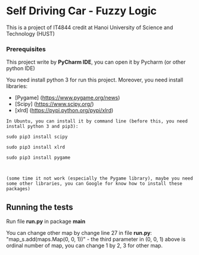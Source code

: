# Self Driving Car - Fuzzy Logic

This is a project of IT4844 credit at Hanoi University of Science and Technology (HUST)

### Prerequisites

This project write by **PyCharm IDE**, you can open it by Pycharm (or other python IDE)

You need install python 3 for run this project. Moreover, you need install libraries:
* [Pygame] (https://www.pygame.org/news)
* [Scipy] (https://www.scipy.org/)
* [xlrd] (https://pypi.python.org/pypi/xlrd)

```
In Ubuntu, you can install it by command line (before this, you need install python 3 and pip3):

sudo pip3 install scipy

sudo pip3 install xlrd

sudo pip3 install pygame



(some time it not work (especially the Pygame library), maybe you need some other libraries, you can Google for know how to install these packages)
```

## Running the tests

Run file **run.py** in package **main**

You can change other map by change line 27 in file **run.py**: "map_s.add(maps.Map(0, 0, 1))" -
the third parameter in (0, 0, 1) above is ordinal number of map, you can change 1 by 2, 3 for other map.
